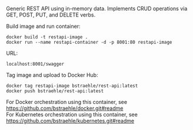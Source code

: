 Generic REST API using in-memory data.  Implements CRUD operations via GET, POST, PUT, and DELETE verbs.  

Build image and run container:  
```
docker build -t restapi-image .  
docker run --name restapi-container -d -p 8001:80 restapi-image  
```
URL:  
```
localhost:8001/swagger  
```
Tag image and upload to Docker Hub:  
```
docker tag restapi-image bstraehle/rest-api:latest  
docker push bstraehle/rest-api:latest  
```
For Docker orchestration using this container, see https://github.com/bstraehle/docker.git#readme  
For Kubernetes orchestration using this container, see https://github.com/bstraehle/kubernetes.git#readme  

